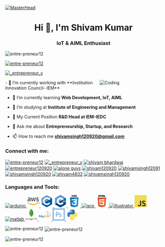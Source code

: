 [![MasterHead](https://cdn.dnaindia.com/sites/default/files/styles/full/public/2018/09/29/654842-steve-jobs-new.jpg)](https://ENTRE-PRENEUR12.io)

<h1 align="center">Hi 👋, I'm Shivam Kumar</h1>
<h3 align="center">IoT & AIML Enthusiast</h3>

<p align="left"> <img src="https://komarev.com/ghpvc/?username=entre-preneur12&label=Profile%20views&color=0e75b6&style=flat" alt="entre-preneur12" /> </p>

<p align="left"> <a href="https://github.com/ryo-ma/github-profile-trophy"><img src="https://github-profile-trophy.vercel.app/?username=entre-preneur12" alt="entre-preneur12" /></a> </p>

<p align="left"> <a href="https://twitter.com/_entrepreneur_y" target="blank"><img src="https://img.shields.io/twitter/follow/_entrepreneur_y?logo=twitter&style=for-the-badge" alt="_entrepreneur_y" /></a> </p>
<img align="right" alt="Coding" width="200" src="https://quotestube.com/wp-content/uploads/2021/03/elon-musk-quotes-3.jpeg">
- 🔭 I’m currently working with **Institution Innovation Council- IEM**

- 🌱 I’m currently learning **Web Development, IoT, AIML**

- 🏫 I’m studying at **Institute of Engineering and Management**

- 🤝 My Current Position **R&D Head at IEM-IEDC**

- 💬 Ask me about **Entrepreneurship, Startup, and Research**

- 📫 How to reach me **shivamsingh120920@gmail.com**

<h3 align="left">Connect with me:</h3>
<p align="left">
<a href="https://codepen.io/entre-preneur12" target="blank"><img align="center" src="https://raw.githubusercontent.com/rahuldkjain/github-profile-readme-generator/master/src/images/icons/Social/codepen.svg" alt="entre-preneur12" height="30" width="40" /></a>
<a href="https://twitter.com/_entrepreneur_y" target="blank"><img align="center" src="https://raw.githubusercontent.com/rahuldkjain/github-profile-readme-generator/master/src/images/icons/Social/twitter.svg" alt="_entrepreneur_y" height="30" width="40" /></a>
<a href="https://www.linkedin.com/in/shivam-bhardwaj-87b9811b4" target="blank"><img align="center" src="https://raw.githubusercontent.com/rahuldkjain/github-profile-readme-generator/master/src/images/icons/Social/linked-in-alt.svg" alt="shivam bhardwaj" height="30" width="40" /></a>
<a href="https://instagram.com/entrepreneur120920" target="blank"><img align="center" src="https://raw.githubusercontent.com/rahuldkjain/github-profile-readme-generator/master/src/images/icons/Social/instagram.svg" alt="entrepreneur120920" height="30" width="40" /></a>
<a href="https://www.youtube.com/channel/UCcrqCSP-16XA58lYPdvICSA/featured" target="blank"><img align="center" src="https://raw.githubusercontent.com/rahuldkjain/github-profile-readme-generator/master/src/images/icons/Social/youtube.svg" alt="alone guys" height="30" width="40" /></a>
<a href="https://www.codechef.com/users/shivam120920" target="blank"><img align="center" src="https://cdn.jsdelivr.net/npm/simple-icons@3.1.0/icons/codechef.svg" alt="shivam120920" height="30" width="40" /></a>
<a href="https://www.hackerrank.com/shivamsingh12091" target="blank"><img align="center" src="https://raw.githubusercontent.com/rahuldkjain/github-profile-readme-generator/master/src/images/icons/Social/hackerrank.svg" alt="shivamsingh12091" height="30" width="40" /></a>
<a href="https://codeforces.com/profile/shivamsingh120920" target="blank"><img align="center" src="https://raw.githubusercontent.com/rahuldkjain/github-profile-readme-generator/master/src/images/icons/Social/codeforces.svg" alt="shivamsingh120920" height="30" width="40" /></a>
<a href="https://www.hackerearth.com/@shivam4842" target="blank"><img align="center" src="https://raw.githubusercontent.com/rahuldkjain/github-profile-readme-generator/master/src/images/icons/Social/hackerearth.svg" alt="shivam4832" height="30" width="40" /></a>
<a href="https://auth.geeksforgeeks.org/user/shivamsingh120920" target="blank"><img align="center" src="https://raw.githubusercontent.com/rahuldkjain/github-profile-readme-generator/master/src/images/icons/Social/geeks-for-geeks.svg" alt="shivamsingh120920" height="30" width="40" /></a>
</p>

<h3 align="left">Languages and Tools:</h3>
<p align="left"> <a href="https://www.arduino.cc/" target="_blank" rel="noreferrer"> <img src="https://cdn.worldvectorlogo.com/logos/arduino-1.svg" alt="arduino" width="40" height="40"/> </a> <a href="https://aws.amazon.com" target="_blank" rel="noreferrer"> <img src="https://raw.githubusercontent.com/devicons/devicon/master/icons/amazonwebservices/amazonwebservices-original-wordmark.svg" alt="aws" width="40" height="40"/> </a> <a href="https://www.cprogramming.com/" target="_blank" rel="noreferrer"> <img src="https://raw.githubusercontent.com/devicons/devicon/master/icons/c/c-original.svg" alt="c" width="40" height="40"/> </a> <a href="https://www.w3schools.com/cpp/" target="_blank" rel="noreferrer"> <img src="https://raw.githubusercontent.com/devicons/devicon/master/icons/cplusplus/cplusplus-original.svg" alt="cplusplus" width="40" height="40"/> </a> <a href="https://www.w3schools.com/css/" target="_blank" rel="noreferrer"> <img src="https://raw.githubusercontent.com/devicons/devicon/master/icons/css3/css3-original-wordmark.svg" alt="css3" width="40" height="40"/> </a> <a href="https://cloud.google.com" target="_blank" rel="noreferrer"> <img src="https://www.vectorlogo.zone/logos/google_cloud/google_cloud-icon.svg" alt="gcp" width="40" height="40"/> </a> <a href="https://www.w3.org/html/" target="_blank" rel="noreferrer"> <img src="https://raw.githubusercontent.com/devicons/devicon/master/icons/html5/html5-original-wordmark.svg" alt="html5" width="40" height="40"/> </a> <a href="https://www.adobe.com/in/products/illustrator.html" target="_blank" rel="noreferrer"> <img src="https://www.vectorlogo.zone/logos/adobe_illustrator/adobe_illustrator-icon.svg" alt="illustrator" width="40" height="40"/> </a> <a href="https://developer.mozilla.org/en-US/docs/Web/JavaScript" target="_blank" rel="noreferrer"> <img src="https://raw.githubusercontent.com/devicons/devicon/master/icons/javascript/javascript-original.svg" alt="javascript" width="40" height="40"/> </a> <a href="https://www.mathworks.com/" target="_blank" rel="noreferrer"> <img src="https://upload.wikimedia.org/wikipedia/commons/2/21/Matlab_Logo.png" alt="matlab" width="40" height="40"/> </a> <a href="https://www.mongodb.com/" target="_blank" rel="noreferrer"> <img src="https://raw.githubusercontent.com/devicons/devicon/master/icons/mongodb/mongodb-original-wordmark.svg" alt="mongodb" width="40" height="40"/> </a> <a href="https://www.mysql.com/" target="_blank" rel="noreferrer"> <img src="https://raw.githubusercontent.com/devicons/devicon/master/icons/mysql/mysql-original-wordmark.svg" alt="mysql" width="40" height="40"/> </a> <a href="https://www.photoshop.com/en" target="_blank" rel="noreferrer"> <img src="https://raw.githubusercontent.com/devicons/devicon/master/icons/photoshop/photoshop-line.svg" alt="photoshop" width="40" height="40"/> </a> <a href="https://www.python.org" target="_blank" rel="noreferrer"> <img src="https://raw.githubusercontent.com/devicons/devicon/master/icons/python/python-original.svg" alt="python" width="40" height="40"/> </a> </p>

<p><img align="left" src="https://github-readme-stats.vercel.app/api/top-langs?username=entre-preneur12&show_icons=true&locale=en&layout=compact" alt="entre-preneur12" /></p>

<p>&nbsp;<img align="center" src="https://github-readme-stats.vercel.app/api?username=entre-preneur12&show_icons=true&locale=en" alt="entre-preneur12" /></p>

<p><img align="center" src="https://github-readme-streak-stats.herokuapp.com/?user=entre-preneur12&" alt="entre-preneur12" /></p>
